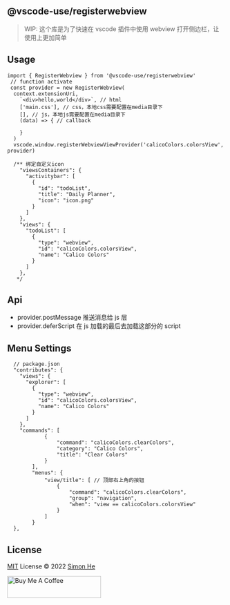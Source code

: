 ## @vscode-use/registerwebview

> WIP: 这个库是为了快速在 vscode 插件中使用 webview 打开侧边栏，让使用上更加简单

## Usage

```code
import { RegisterWebview } from '@vscode-use/registerwebview'
 // function activate
 const provider = new RegisterWebview(
  context.extensionUri,
    `<div>hello,world</div>`, // html
    ['main.css'], // css，本地css需要配置在media目录下
    [], // js，本地js需要配置在media目录下
    (data) => { // callback

    }
  )
  vscode.window.registerWebviewViewProvider('calicoColors.colorsView', provider)

  /** 绑定自定义icon
    "viewsContainers": {
      "activitybar": [
        {
          "id": "todoList",
          "title": "Daily Planner",
          "icon": "icon.png"
        }
      ]
    },
    "views": {
      "todoList": [
        {
          "type": "webview",
          "id": "calicoColors.colorsView",
          "name": "Calico Colors"
        }
      ]
    },
   */
```

## Api

- provider.postMessage 推送消息给 js 层
- provider.deferScript 在 js 加载的最后去加载这部分的 script

## Menu Settings

```code
  // package.json
  "contributes": {
    "views": {
      "explorer": [
        {
          "type": "webview",
          "id": "calicoColors.colorsView",
          "name": "Calico Colors"
        }
      ]
    },
    "commands": [
			{
				"command": "calicoColors.clearColors",
				"category": "Calico Colors",
				"title": "Clear Colors"
			}
		],
		"menus": {
			"view/title": [ // 顶部右上角的按钮
				{
					"command": "calicoColors.clearColors",
					"group": "navigation",
					"when": "view == calicoColors.colorsView"
				}
			]
		}
  },
```

## License

[MIT](./LICENSE) License © 2022 [Simon He](https://github.com/Simon-He95)

<a href="https://github.com/Simon-He95/sponsor" target="_blank"><img src="https://cdn.buymeacoffee.com/buttons/default-orange.png" alt="Buy Me A Coffee" style="height: 51px !important;width: 217px !important;" ></a>

